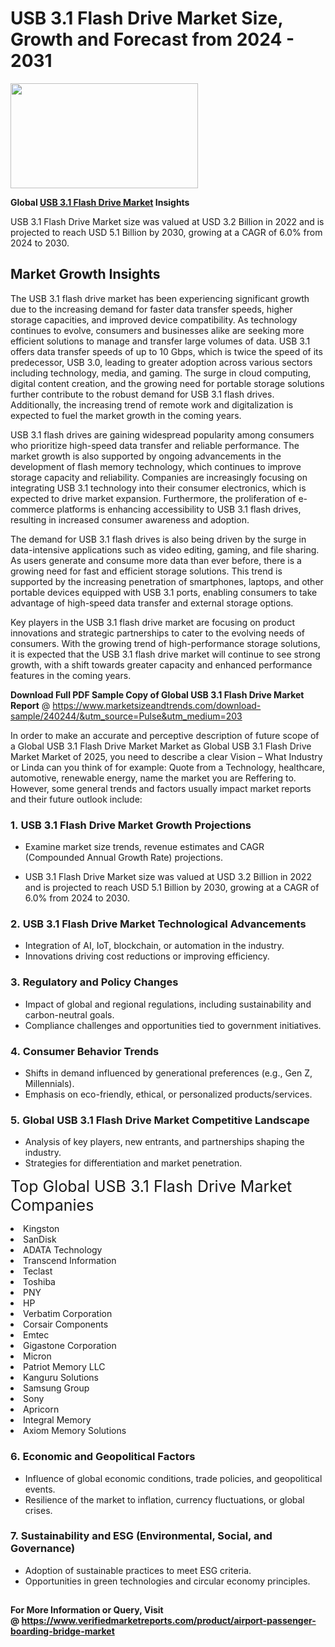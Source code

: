 <H1>USB 3.1 Flash Drive Market Size, Growth and Forecast from 2024 - 2031</H1><img class="aligncenter size-medium wp-image-584254" src="https://thirdeyenews.in/wp-content/uploads/2024/09/Global-Market-Research-300x168.jpeg" alt="" width="300" height="168" /><p><strong>Global&nbsp;<a href="https://www.marketsizeandtrends.com/download-sample/240244/&amp;utm_source=Pulse&amp;utm_medium=203">USB 3.1 Flash Drive Market</a> Insights</strong></p><p>USB 3.1 Flash Drive Market size was valued at USD 3.2 Billion in 2022 and is projected to reach USD 5.1 Billion by 2030, growing at a CAGR of 6.0% from 2024 to 2030.</p><p><h2>Market Growth Insights</h2> The USB 3.1 flash drive market has been experiencing significant growth due to the increasing demand for faster data transfer speeds, higher storage capacities, and improved device compatibility. As technology continues to evolve, consumers and businesses alike are seeking more efficient solutions to manage and transfer large volumes of data. USB 3.1 offers data transfer speeds of up to 10 Gbps, which is twice the speed of its predecessor, USB 3.0, leading to greater adoption across various sectors including technology, media, and gaming. The surge in cloud computing, digital content creation, and the growing need for portable storage solutions further contribute to the robust demand for USB 3.1 flash drives. Additionally, the increasing trend of remote work and digitalization is expected to fuel the market growth in the coming years.  <p>USB 3.1 flash drives are gaining widespread popularity among consumers who prioritize high-speed data transfer and reliable performance. The market growth is also supported by ongoing advancements in the development of flash memory technology, which continues to improve storage capacity and reliability. Companies are increasingly focusing on integrating USB 3.1 technology into their consumer electronics, which is expected to drive market expansion. Furthermore, the proliferation of e-commerce platforms is enhancing accessibility to USB 3.1 flash drives, resulting in increased consumer awareness and adoption.</p> <p>The demand for USB 3.1 flash drives is also being driven by the surge in data-intensive applications such as video editing, gaming, and file sharing. As users generate and consume more data than ever before, there is a growing need for fast and efficient storage solutions. This trend is supported by the increasing penetration of smartphones, laptops, and other portable devices equipped with USB 3.1 ports, enabling consumers to take advantage of high-speed data transfer and external storage options.</p> <p>Key players in the USB 3.1 flash drive market are focusing on product innovations and strategic partnerships to cater to the evolving needs of consumers. With the growing trend of high-performance storage solutions, it is expected that the USB 3.1 flash drive market will continue to see strong growth, with a shift towards greater capacity and enhanced performance features in the coming years.</p> </p><p><span class=""><strong>Download Full PDF Sample Copy of Global USB 3.1 Flash Drive Market Report</strong> @ <a href="https://www.marketsizeandtrends.com/download-sample/240244/&amp;utm_source=Pulse&amp;utm_medium=203" target="_blank">https://www.marketsizeandtrends.com/download-sample/240244/&amp;utm_source=Pulse&amp;utm_medium=203</a></span></p><p>In order to make an accurate and perceptive description of future scope of a Global&nbsp;USB 3.1 Flash Drive Market Market as Global&nbsp;USB 3.1 Flash Drive Market Market of 2025, you need to describe a clear Vision &ndash; What Industry or Linda can you think of for example: Quote from a Technology, healthcare, automotive, renewable energy, name the market you are Reffering to. However, some general trends and factors usually impact market reports and their future outlook include:</p><h3>1.&nbsp;<strong>USB 3.1 Flash Drive Market Growth Projections</strong></h3><ul><li>Examine market size trends, revenue estimates and CAGR (Compounded Annual Growth Rate) projections.</li><li><p>USB 3.1 Flash Drive Market size was valued at USD 3.2 Billion in 2022 and is projected to reach USD 5.1 Billion by 2030, growing at a CAGR of 6.0% from 2024 to 2030.</p></li></ul><h3>2.&nbsp;<strong>USB 3.1 Flash Drive Market Technological Advancements</strong></h3><ul><li>Integration of AI, IoT, blockchain, or automation in the industry.</li><li>Innovations driving cost reductions or improving efficiency.</li></ul><h3>3.&nbsp;<strong>Regulatory and Policy Changes</strong></h3><ul><li>Impact of global and regional regulations, including sustainability and carbon-neutral goals.</li><li>Compliance challenges and opportunities tied to government initiatives.</li></ul><h3>4.&nbsp;<strong>Consumer Behavior Trends</strong></h3><ul><li>Shifts in demand influenced by generational preferences (e.g., Gen Z, Millennials).</li><li>Emphasis on eco-friendly, ethical, or personalized products/services.</li></ul><h3>5.&nbsp;<strong>Global USB 3.1 Flash Drive Market Competitive Landscape</strong></h3><ul><li>Analysis of key players, new entrants, and partnerships shaping the industry.</li><li>Strategies for differentiation and market penetration.</li></ul><p data-pm-slice="1 1 []"><span style="color: inherit; font-family: inherit; font-size: 25px;">Top Global USB 3.1 Flash Drive Market Companies</span></p><div class="" data-test-id=""><p><li>Kingston</li><li> SanDisk</li><li> ADATA Technology</li><li> Transcend Information</li><li> Teclast</li><li> Toshiba</li><li> PNY</li><li> HP</li><li> Verbatim Corporation</li><li> Corsair Components</li><li> Emtec</li><li> Gigastone Corporation</li><li> Micron</li><li> Patriot Memory LLC</li><li> Kanguru Solutions</li><li> Samsung Group</li><li> Sony</li><li> Apricorn</li><li> Integral Memory</li><li> Axiom Memory Solutions</li></p></div><h3>6.&nbsp;<strong>Economic and Geopolitical Factors</strong></h3><ul><li>Influence of global economic conditions, trade policies, and geopolitical events.</li><li>Resilience of the market to inflation, currency fluctuations, or global crises.</li></ul><h3>7.&nbsp;<strong>Sustainability and ESG (Environmental, Social, and Governance)</strong></h3><ul><li>Adoption of sustainable practices to meet ESG criteria.</li><li>Opportunities in green technologies and circular economy principles.</li></ul><h2><strong style="font-size: 14px;">For More Information or Query, Visit @&nbsp;</strong><a style="background-color: #ffffff; font-size: 14px;" href="https://www.marketsizeandtrends.com/report/usb-3-1-flash-drive-market/" target="_blank">https://www.verifiedmarketreports.com/product/airport-passenger-boarding-bridge-market</a></h2>
